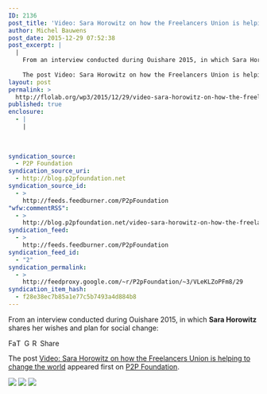 ```yaml
---
ID: 2136
post_title: 'Video: Sara Horowitz on how the Freelancers Union is helping to change the world'
author: Michel Bauwens
post_date: 2015-12-29 07:52:38
post_excerpt: |
  |
    From an interview conducted during Ouishare 2015, in which Sara Horowitz shares her wishes and plan for social change:
    
    The post Video: Sara Horowitz on how the Freelancers Union is helping to change the world appeared first on P2P Foundation.
layout: post
permalink: >
  http://flolab.org/wp3/2015/12/29/video-sara-horowitz-on-how-the-freelancers-union-is-helping-to-change-the-world/
published: true
enclosure:
  - |
    |
        
        
        
syndication_source:
  - P2P Foundation
syndication_source_uri:
  - http://blog.p2pfoundation.net
syndication_source_id:
  - >
    http://feeds.feedburner.com/P2pFoundation
"wfw:commentRSS":
  - >
    http://blog.p2pfoundation.net/video-sara-horowitz-on-how-the-freelancers-union-is-helping-to-change-the-world/2015/12/29/feed
syndication_feed:
  - >
    http://feeds.feedburner.com/P2pFoundation
syndication_feed_id:
  - "2"
syndication_permalink:
  - >
    http://feedproxy.google.com/~r/P2pFoundation/~3/VLeKLZoPFm8/29
syndication_item_hash:
  - f28e38ec7b85a1e77c5b7493a4d884b8
---
```

From an interview conducted during Ouishare 2015, in which **Sara Horowitz** shares her wishes and plan for social change:



<a class="a2a_button_facebook" href="http://www.addtoany.com/add_to/facebook?linkurl=http%3A%2F%2Fblog.p2pfoundation.net%2Fvideo-sara-horowitz-on-how-the-freelancers-union-is-helping-to-change-the-world%2F2015%2F12%2F29&linkname=Video%3A%20Sara%20Horowitz%20on%20how%20the%20Freelancers%20Union%20is%20helping%20to%20change%20the%20world" title="Facebook" rel="nofollow"><img src="http://blog.p2pfoundation.net/wp-content/plugins/add-to-any/icons/facebook.png" width="16" height="16" alt="Facebook" /></a><a class="a2a_button_twitter" href="http://www.addtoany.com/add_to/twitter?linkurl=http%3A%2F%2Fblog.p2pfoundation.net%2Fvideo-sara-horowitz-on-how-the-freelancers-union-is-helping-to-change-the-world%2F2015%2F12%2F29&linkname=Video%3A%20Sara%20Horowitz%20on%20how%20the%20Freelancers%20Union%20is%20helping%20to%20change%20the%20world" title="Twitter" rel="nofollow"><img src="http://blog.p2pfoundation.net/wp-content/plugins/add-to-any/icons/twitter.png" width="16" height="16" alt="Twitter" /></a><a class="a2a_button_google_plus" href="http://www.addtoany.com/add_to/google_plus?linkurl=http%3A%2F%2Fblog.p2pfoundation.net%2Fvideo-sara-horowitz-on-how-the-freelancers-union-is-helping-to-change-the-world%2F2015%2F12%2F29&linkname=Video%3A%20Sara%20Horowitz%20on%20how%20the%20Freelancers%20Union%20is%20helping%20to%20change%20the%20world" title="Google+" rel="nofollow"><img src="http://blog.p2pfoundation.net/wp-content/plugins/add-to-any/icons/google_plus.png" width="16" height="16" alt="Google+" /></a><a class="a2a_button_reddit" href="http://www.addtoany.com/add_to/reddit?linkurl=http%3A%2F%2Fblog.p2pfoundation.net%2Fvideo-sara-horowitz-on-how-the-freelancers-union-is-helping-to-change-the-world%2F2015%2F12%2F29&linkname=Video%3A%20Sara%20Horowitz%20on%20how%20the%20Freelancers%20Union%20is%20helping%20to%20change%20the%20world" title="Reddit" rel="nofollow"><img src="http://blog.p2pfoundation.net/wp-content/plugins/add-to-any/icons/reddit.png" width="16" height="16" alt="Reddit" /></a><a class="a2a_dd a2a_target addtoany_share_save" href="https://www.addtoany.com/share#url=http%3A%2F%2Fblog.p2pfoundation.net%2Fvideo-sara-horowitz-on-how-the-freelancers-union-is-helping-to-change-the-world%2F2015%2F12%2F29&title=Video%3A%20Sara%20Horowitz%20on%20how%20the%20Freelancers%20Union%20is%20helping%20to%20change%20the%20world" id="wpa2a_2"><img src="http://blog.p2pfoundation.net/wp-content/plugins/add-to-any/share_save_120_16.png" width="120" height="16" alt="Share" /></a>

The post <a rel="nofollow" href="http://blog.p2pfoundation.net/video-sara-horowitz-on-how-the-freelancers-union-is-helping-to-change-the-world/2015/12/29">Video: Sara Horowitz on how the Freelancers Union is helping to change the world</a> appeared first on <a rel="nofollow" href="http://blog.p2pfoundation.net/">P2P Foundation</a>.

<div class="feedflare">
  <a href="http://feeds.feedburner.com/~ff/P2pFoundation?a=VLeKLZoPFm8:ROSlkzTO9KM:7Q72WNTAKBA"><img src="http://feeds.feedburner.com/~ff/P2pFoundation?d=7Q72WNTAKBA" border="0" /></img></a> <a href="http://feeds.feedburner.com/~ff/P2pFoundation?a=VLeKLZoPFm8:ROSlkzTO9KM:D7DqB2pKExk"><img src="http://feeds.feedburner.com/~ff/P2pFoundation?i=VLeKLZoPFm8:ROSlkzTO9KM:D7DqB2pKExk" border="0" /></img></a> <a href="http://feeds.feedburner.com/~ff/P2pFoundation?a=VLeKLZoPFm8:ROSlkzTO9KM:2mJPEYqXBVI"><img src="http://feeds.feedburner.com/~ff/P2pFoundation?d=2mJPEYqXBVI" border="0" /></img></a>
</div>

<img src="http://feeds.feedburner.com/~r/P2pFoundation/~4/VLeKLZoPFm8" height="1" width="1" alt="" />